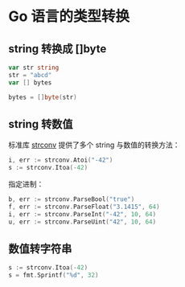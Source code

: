<!-- toc -->
# Go 语言的类型转换


## string 转换成 []byte

```go
var str string
str = "abcd"
var [] bytes

bytes = []byte(str)
```

## string 转数值 
标准库 [strconv][1] 提供了多个 string 与数值的转换方法：

```go
i, err := strconv.Atoi("-42")
s := strconv.Itoa(-42)
```

指定进制：

```go
b, err := strconv.ParseBool("true")
f, err := strconv.ParseFloat("3.1415", 64)
i, err := strconv.ParseInt("-42", 10, 64)
u, err := strconv.ParseUint("42", 10, 64)
```

## 数值转字符串

```go
s := strconv.Itoa(-42)
s = fmt.Sprintf("%d", 32)
```

[1]: https://golang.org/pkg/strconv/#pkg-index "Package strconv"

